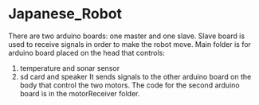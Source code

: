 # Japanese_Robot

There are two arduino boards: one master and one slave. Slave board is used to receive signals in order to make the robot move.
Main folder is for arduino board placed on the head that controls:
1) temperature and sonar sensor
2) sd card and speaker
It sends signals to the other arduino board on the body that control the two motors. The code for the second arduino board is in the motorReceiver folder.
